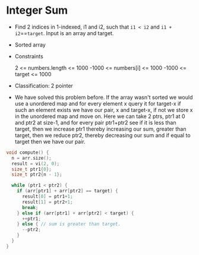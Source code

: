 # Integer Sum 
* Find 2 indices in 1-indexed, i1 and i2, such that `i1 < i2` and `i1 + i2`==`target`. Input is an array and target.
* Sorted array
* Constraints

    2 <= numbers.length <= 1000
    -1000 <= numbers[i] <= 1000
    -1000 <= target <= 1000

* Classification: 2 pointer
* We have solved this problem before. If the array wasn't sorted we would use a unordered map and for every element x query it for target-x if such an element exists we have our pair, x and target-x, if not we store x in the unordered map and move on. Here we can take 2 ptrs, ptr1 at 0 and ptr2 at size-1, and for every pair ptr1+ptr2 see if it is less than target, then we increase ptr1 thereby increasing our sum, greater than target, then we reduce ptr2, thereby decreasing our sum and if equal to target then we have our pair.

```cpp
void compute() {
  n = arr.size();
  result = vi(2, 0);
  size_t ptr1{0};
  size_t ptr2{n - 1};

  while (ptr1 < ptr2) {
    if (arr[ptr1] + arr[ptr2] == target) {
      result[0] = ptr1+1;
      result[1] = ptr2+1;
      break;
    } else if (arr[ptr1] + arr[ptr2] < target) {
      ++ptr1;
    } else { // sum is greater than target.
      --ptr2;
    }
  }
}
```
